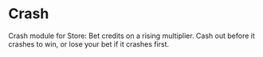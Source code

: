 # Crash
Crash module for Store: Bet credits on a rising multiplier. Cash out before it crashes to win, or lose your bet if it crashes first.
